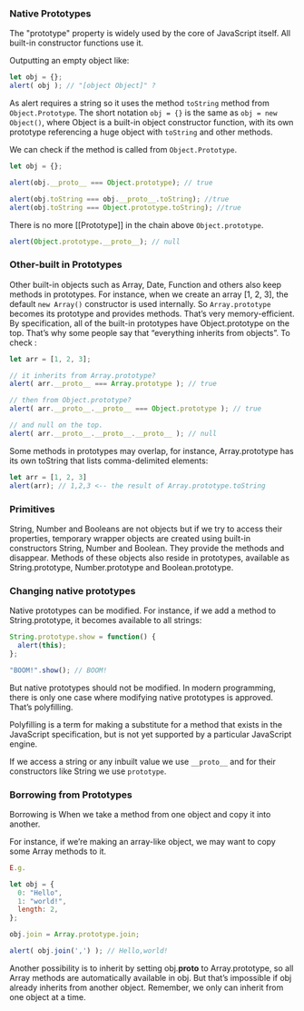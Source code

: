 ### Native Prototypes
The "prototype" property is widely used by the core of JavaScript itself. All built-in constructor functions use it.

Outputting an empty object like: 
```js
let obj = {};
alert( obj ); // "[object Object]" ?
```
As alert requires a string so it uses the method ``toString`` method from ``Object.Prototype``.
The short notation ``obj = {}`` is the same as ``obj = new Object()``, where Object is a built-in object constructor function, with its own prototype referencing a huge object with ``toString`` and other methods.

We can check if the method is called from ``Object.Prototype``. 
```js
let obj = {};

alert(obj.__proto__ === Object.prototype); // true

alert(obj.toString === obj.__proto__.toString); //true
alert(obj.toString === Object.prototype.toString); //true
```
There is no more [[Prototype]] in the chain above ``Object.prototype``.
```js
alert(Object.prototype.__proto__); // null
```

### Other-built in Prototypes

Other built-in objects such as Array, Date, Function and others also keep methods in prototypes.
For instance, when we create an array [1, 2, 3], the default ``new Array()`` constructor is used internally. So ``Array.prototype`` becomes its prototype and provides methods. That’s very memory-efficient.
By specification, all of the built-in prototypes have Object.prototype on the top. That’s why some people say that “everything inherits from objects”.
To check :
```js
let arr = [1, 2, 3];

// it inherits from Array.prototype?
alert( arr.__proto__ === Array.prototype ); // true

// then from Object.prototype?
alert( arr.__proto__.__proto__ === Object.prototype ); // true

// and null on the top.
alert( arr.__proto__.__proto__.__proto__ ); // null
```
Some methods in prototypes may overlap, for instance, Array.prototype has its own toString that lists comma-delimited elements:
```js
let arr = [1, 2, 3]
alert(arr); // 1,2,3 <-- the result of Array.prototype.toString
```
### Primitives
String, Number and Booleans are not objects but if we try to access their properties, temporary wrapper objects are created using built-in constructors String, Number and Boolean. They provide the methods and disappear.
Methods of these objects also reside in prototypes, available as String.prototype, Number.prototype and Boolean.prototype.
### Changing native prototypes

Native prototypes can be modified. For instance, if we add a method to String.prototype, it becomes available to all strings:
```js
String.prototype.show = function() {
  alert(this);
};

"BOOM!".show(); // BOOM!
```
But native prototypes should not be modified.  In modern programming, there is only one case where modifying native prototypes is approved. That’s polyfilling.

Polyfilling is a term for making a substitute for a method that exists in the JavaScript specification, but is not yet supported by a particular JavaScript engine.

If we access a string or any inbuilt value we use ``__proto__`` and for their constructors like String we use ``prototype``.

### Borrowing from Prototypes
Borrowing is When we take a method from one object and copy it into another.

For instance, if we’re making an array-like object, we may want to copy some Array methods to it.
```js
E.g.

let obj = {
  0: "Hello",
  1: "world!",
  length: 2,
};

obj.join = Array.prototype.join;

alert( obj.join(',') ); // Hello,world!
```
Another possibility is to inherit by setting obj.__proto__ to Array.prototype, so all Array methods are automatically available in obj.
But that’s impossible if obj already inherits from another object. Remember, we only can inherit from one object at a time.